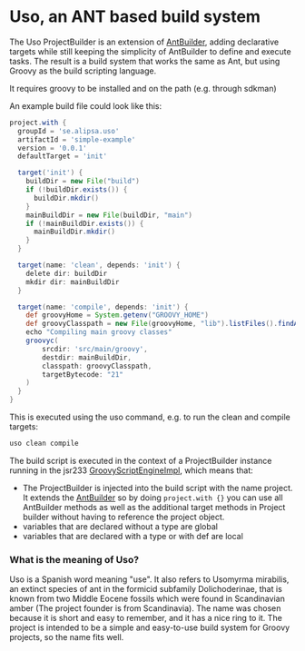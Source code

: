 # Uso, an ANT based build system

The Uso ProjectBuilder is an extension of [AntBuilder](https://docs.groovy-lang.org/latest/html/api/groovy/ant/AntBuilder.html), adding declarative targets while still keeping the simplicity of AntBuilder to define and execute tasks. The result is a build system that works the same as Ant, but using Groovy as the build scripting language.

It requires groovy to be installed and on the path (e.g. through sdkman)

An example build file could look like this:

```groovy
project.with {
  groupId = 'se.alipsa.uso'
  artifactId = 'simple-example'
  version = '0.0.1'
  defaultTarget = 'init'

  target('init') {
    buildDir = new File("build")
    if (!buildDir.exists()) {
      buildDir.mkdir()
    }
    mainBuildDir = new File(buildDir, "main")
    if (!mainBuildDir.exists()) {
      mainBuildDir.mkdir()
    }
  }

  target(name: 'clean', depends: 'init') {
    delete dir: buildDir
    mkdir dir: mainBuildDir
  }

  target(name: 'compile', depends: 'init') {
    def groovyHome = System.getenv("GROOVY_HOME")
    def groovyClasspath = new File(groovyHome, "lib").listFiles().findAll { it.name.endsWith(".jar") }
    echo "Compiling main groovy classes"
    groovyc(
        srcdir: 'src/main/groovy',
        destdir: mainBuildDir,
        classpath: groovyClasspath,
        targetBytecode: "21"
    )
  }
}
```

This is executed using the uso command, e.g. to run the clean and compile targets:

```bash
uso clean compile
```


The build script is executed in the context of a ProjectBuilder instance running in the jsr233 [GroovyScriptEngineImpl](https://docs.groovy-lang.org/latest/html/api/org/codehaus/groovy/jsr223/GroovyScriptEngineImpl.html), which means that:
- The ProjectBuilder is injected into the build script with the name project. It extends the [AntBuilder](https://docs.groovy-lang.org/latest/html/api/groovy/ant/AntBuilder.html) so by doing `project.with {}` you can use all AntBuilder methods as well as the additional target methods in Project builder without having to reference the project object.
- variables that are declared without a type are global
- variables that are declared with a type or with def are local

### What is the meaning of Uso?
Uso is a Spanish word meaning "use". It also refers to Usomyrma mirabilis, an extinct species of ant in the formicid subfamily Dolichoderinae, that is known from two Middle Eocene fossils which were found in Scandinavian amber (The project founder is from Scandinavia).
The name was chosen because it is short and easy to remember, and it has a nice ring to it. The project is intended to be a simple and easy-to-use build system for Groovy projects, so the name fits well.

